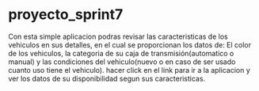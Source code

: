 # proyecto_sprint7
Con esta simple aplicacion podras revisar las caracteristicas de los vehiculos en sus detalles, en el cual se proporcionan los datos de: El color de los vehiculos, la categoria de su caja de transmisión(automatico o manual) y las condiciones del vehiculo(nuevo o en caso de ser usado cuanto uso tiene el vehiculo). hacer click en el link para ir a la aplicacion y ver los datos de su disponibilidad segun sus caracteristicas.